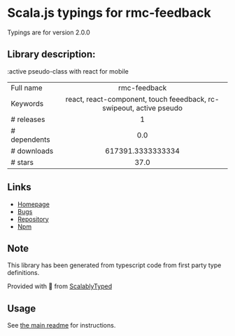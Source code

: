 
# Scala.js typings for rmc-feedback

Typings are for version 2.0.0

## Library description:
:active pseudo-class with react for mobile

|                    |                 |
| ------------------ | :-------------: |
| Full name          | rmc-feedback |
| Keywords           | react, react-component, touch feeedback, rc-swipeout, active pseudo |
| # releases         | 1 |
| # dependents       | 0.0 |
| # downloads        | 617391.3333333334 |
| # stars            | 37.0 |

## Links
- [Homepage](https://github.com/react-component/m-feedback)
- [Bugs](https://github.com/react-component/m-feedback/issues)
- [Repository](https://github.com/react-component/m-feedback)
- [Npm](https://www.npmjs.com/package/rmc-feedback)
    


## Note
This library has been generated from typescript code from first party type definitions.

Provided with :purple_heart: from [ScalablyTyped](https://github.com/oyvindberg/ScalablyTyped)

## Usage
See [the main readme](../../readme.md) for instructions.


